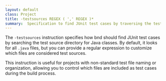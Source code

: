 ```yaml
---
layout: default
class: Project
title: -testsources REGEX ( ',' REGEX )* 
summary:  Specification to find JUnit test cases by traversing the test src directory and looking for java classes. The default is (.*).java.
---
```


The `-testsources` instruction specifies how bnd should find JUnit test cases by searching the test source directory for Java classes. By default, it looks for all `.java` files, but you can provide a regular expression to customize which files are considered test sources.

This instruction is useful for projects with non-standard test file naming or organization, allowing you to control which files are included as test cases during the build process.

